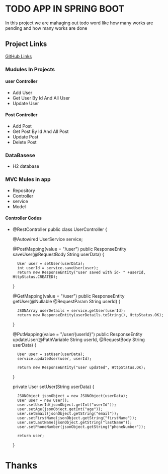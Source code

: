 # TODO APP IN SPRING BOOT

In this project we are mahaging out todo word like how many works are pending and how many works are done


## Project Links

[GitHub Links](https://github.com/laljisingh/springBoot/tree/chatApplication/todo)

### Mudules In Projects
#### user Controller
* Add User
* Get User By Id And All User
* Update User

#### Post Controller
* Add Post
* Get Post By Id And All Post
* Update Post
* Delete Post
### DataBasese
- H2 database

### MVC Mules in app
- Repository
- Controller
- service
- Model

#### Controller Codes
- @RestController
  public class UserController {

  @Autowired
  UserService service;

  @PostMapping(value = "/user")
  public ResponseEntity saveUser(@RequestBody String userData) {

        User user = setUser(userData);
        int userId = service.saveUser(user);
        return new ResponseEntity("user saved with id- " +userId, HttpStatus.CREATED);

  }

  @GetMapping(value = "/user")
  public ResponseEntity<String> getUser(@Nullable @RequestParam String userId) {

        JSONArray userDetails = service.getUser(userId);
        return new ResponseEntity(userDetails.toString(), HttpStatus.OK);
  }



    @PutMapping(value = "/user/{userId}")
    public ResponseEntity<String> updateUser(@PathVariable String userId, @RequestBody String userData) {

        User user = setUser(userData);
        service.updateUser(user, userId);

        return new ResponseEntity("user updated", HttpStatus.OK);

    }


    private User setUser(String userData) {

        JSONObject jsonObject = new JSONObject(userData);
        User user = new User();
        user.setUserId(jsonObject.getInt("userId"));
        user.setAge(jsonObject.getInt("age"));
        user.setEmail(jsonObject.getString("email"));
        user.setFirstName(jsonObject.getString("firstName"));
        user.setLastName(jsonObject.getString("lastName"));
        user.setPhoneNumber(jsonObject.getString("phoneNumber"));

        return user;

    }



#                    Thanks